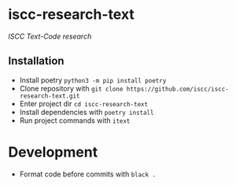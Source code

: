 # iscc-research-text

*ISCC Text-Code research*

## Installation

- Install poetry `python3 -m pip install poetry`
- Clone repository with `git clone https://github.com/iscc/iscc-research-text.git`
- Enter project dir `cd iscc-research-text`
- Install dependencies with `poetry install`
- Run project commands with `itext`

# Development

- Format code before commits with `black .`
